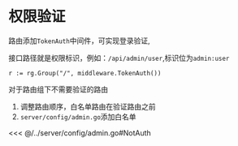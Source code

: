 # 权限验证

路由添加`TokenAuth`中间件，可实现登录验证, 

接口路径就是权限标识，例如：`/api/admin/user`,标识位为`admin:user`
```
r := rg.Group("/", middleware.TokenAuth())
```

对于路由组下不需要验证的路由
1. 调整路由顺序，白名单路由在验证路由之前
2. `server/config/admin.go`添加白名单

<<< @/../server/config/admin.go#NotAuth
